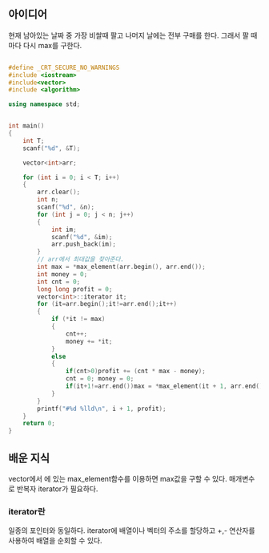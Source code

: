 ## 아이디어

현재 남아있는 날짜 중 가장 비쌀때 팔고 나머지 날에는 전부 구매를 한다. 
그래서 팔 때마다 다시 max를 구한다.

```cpp

#define _CRT_SECURE_NO_WARNINGS
#include <iostream>
#include<vector>
#include <algorithm>

using namespace std;


int main()
{
    int T;
    scanf("%d", &T);

    vector<int>arr;

    for (int i = 0; i < T; i++)
    {
        arr.clear();
        int n;
        scanf("%d", &n);
        for (int j = 0; j < n; j++)
        {
            int im;
            scanf("%d", &im);
            arr.push_back(im);
        }
        // arr에서 최대값을 찾아준다.
        int max = *max_element(arr.begin(), arr.end());
        int money = 0;
        int cnt = 0;
        long long profit = 0;
        vector<int>::iterator it;
        for (it=arr.begin();it!=arr.end();it++)
        {
            if (*it != max)
            {
                cnt++;
                money += *it;
            }
            else
            {
                if(cnt>0)profit += (cnt * max - money); 
                cnt = 0; money = 0;
                if(it+1!=arr.end())max = *max_element(it + 1, arr.end());
            }
        }
        printf("#%d %lld\n", i + 1, profit);
    }
    return 0;
}


```

## 배운 지식

vector에서 <algorithm>에 있는 max_element함수를 이용하면 max값을 구할 수 있다.
매개변수로 반복자 iterator가 필요하다. 

### iterator란 
일종의 포인터와 동일하다. iterator에 배열이나 벡터의 주소를 할당하고 +,- 연산자를 사용하여 
배열을 순회할 수 있다.